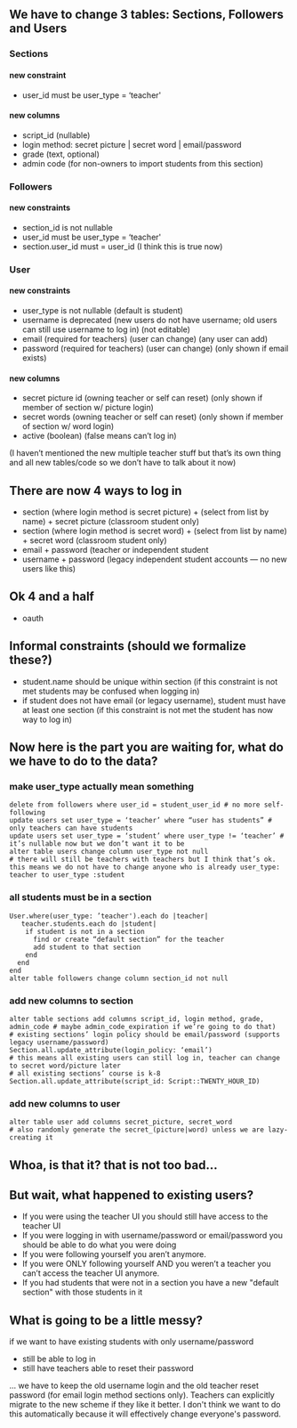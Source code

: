 ## We have to change 3 tables: Sections, Followers and Users

### Sections
#### new constraint
* user_id must be user_type = ‘teacher'

#### new columns
* script_id (nullable)
* login method: secret picture | secret word | email/password
* grade (text, optional)
* admin code (for non-owners to import students from this section)

### Followers
#### new constraints
* section_id is not nullable
* user_id must be user_type = ‘teacher'
* section.user_id must = user_id (I think this is true now)

### User
#### new constraints
* user_type is not nullable (default is student)
* username is deprecated (new users do not have username; old users can still use username to log in) (not editable)
* email (required for teachers) (user can change) (any user can add)
* password (required for teachers) (user can change) (only shown if email exists)
 
#### new columns
* secret picture id (owning teacher or self can reset) (only shown if member of section w/ picture login)
* secret words (owning teacher or self can reset) (only shown if member of section w/ word login)
* active (boolean) (false means can’t log in)

(I haven’t mentioned the new multiple teacher stuff but that’s its own thing and all new tables/code so we don’t have to talk about it now)

## There are now 4 ways to log in
* section (where login method is secret picture) + (select from list by name) + secret picture (classroom student only)
* section (where login method is secret word) + (select from list by name) + secret word (classroom student only)
* email + password (teacher or independent student
* username + password (legacy independent student accounts — no new users like this) 

## Ok 4 and a half
* oauth


## Informal constraints (should we formalize these?)
* student.name should be unique within section (if this constraint is not met students may be confused when logging in)
* if student does not have email (or legacy username), student must have at least one section (if this constraint is not met the student has now way to log in)

## Now here is the part you are waiting for, what do we have to do to the data?

### make user_type actually mean something
```
delete from followers where user_id = student_user_id # no more self-following
update users set user_type = ‘teacher’ where “user has students” # only teachers can have students
update users set user_type = ‘student’ where user_type != ‘teacher’ # it’s nullable now but we don’t want it to be
alter table users change column user_type not null
# there will still be teachers with teachers but I think that’s ok. this means we do not have to change anyone who is already user_type: teacher to user_type :student
```

### all students must be in a section
```
User.where(user_type: ’teacher').each do |teacher|
   teacher.students.each do |student|
    if student is not in a section
      find or create “default section” for the teacher
      add student to that section
    end
  end
end
alter table followers change column section_id not null
```

### add new columns to section

```
alter table sections add columns script_id, login method, grade, admin_code # maybe admin_code_expiration if we’re going to do that)
# existing sections’ login policy should be email/password (supports legacy username/password)
Section.all.update_attribute(login_policy: ‘email’)
# this means all existing users can still log in, teacher can change to secret word/picture later
# all existing sections’ course is k-8
Section.all.update_attribute(script_id: Script::TWENTY_HOUR_ID)
```

### add new columns to user
```
alter table user add columns secret_picture, secret_word
# also randomly generate the secret_(picture|word) unless we are lazy-creating it
```

## Whoa, is that it? that is not too bad...

## But wait, what happened to existing users?

* If you were using the teacher UI you should still have access to the teacher UI
* If you were logging in with username/password or email/password you should be able to do what you were doing
* If you were following yourself you aren’t anymore.
* If you were ONLY following yourself AND you weren’t a teacher you can’t access the teacher UI anymore.
* If you had students that were not in a section you have a new "default section" with those students in it

## What is going to be a little messy?

if we want to have existing students with only username/password
* still be able to log in
* still have teachers able to reset their password

... we have to keep the old username login and the old teacher reset
password (for email login method sections only). Teachers can
explicitly migrate to the new scheme if they like it better. I don't
think we want to do this automatically because it will effectively
change everyone's password.
